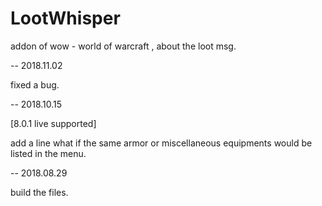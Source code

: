 # LootWhisper

addon of wow - world of warcraft , about the loot msg.

-- 2018.11.02

fixed a bug.

-- 2018.10.15

[8.0.1 live supported]

add a line what if the same armor or miscellaneous equipments would be listed in the menu. 

-- 2018.08.29 

build the files.
